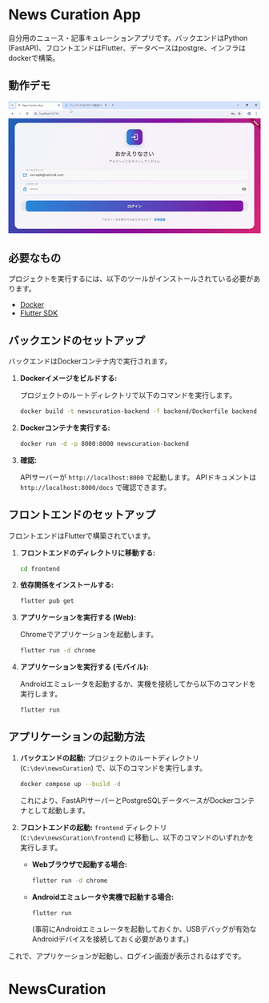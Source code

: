 # News Curation App

自分用のニュース・記事キュレーションアプリです。バックエンドはPython (FastAPI)、フロントエンドはFlutter、データベースはpostgre、インフラはdockerで構築。

## 動作デモ
![demo](frontend/assets/images/ezgif-3b3e53bafb6a23.gif)

## 必要なもの

プロジェクトを実行するには、以下のツールがインストールされている必要があります。

- [Docker](https://www.docker.com/)
- [Flutter SDK](https://flutter.dev/docs/get-started/install)

## バックエンドのセットアップ

バックエンドはDockerコンテナ内で実行されます。

1. **Dockerイメージをビルドする:**

   プロジェクトのルートディレクトリで以下のコマンドを実行します。

   ```bash
   docker build -t newscuration-backend -f backend/Dockerfile backend
   ```

2. **Dockerコンテナを実行する:**

   ```bash
   docker run -d -p 8000:8000 newscuration-backend
   ```

3. **確認:**

   APIサーバーが `http://localhost:8000` で起動します。
   APIドキュメントは `http://localhost:8000/docs` で確認できます。

## フロントエンドのセットアップ

フロントエンドはFlutterで構築されています。

1. **フロントエンドのディレクトリに移動する:**

   ```bash
   cd frontend
   ```

2. **依存関係をインストールする:**

   ```bash
   flutter pub get
   ```

3. **アプリケーションを実行する (Web):**

   Chromeでアプリケーションを起動します。

   ```bash
   flutter run -d chrome
   ```

4. **アプリケーションを実行する (モバイル):**

   Androidエミュレータを起動するか、実機を接続してから以下のコマンドを実行します。

   ```bash
   flutter run
   ```
## アプリケーションの起動方法

1.  **バックエンドの起動:**
    プロジェクトのルートディレクトリ (`C:\dev\newsCuration`) で、以下のコマンドを実行します。
    ```bash
    docker compose up --build -d
    ```
    これにより、FastAPIサーバーとPostgreSQLデータベースがDockerコンテナとして起動します。

2.  **フロントエンドの起動:**
    `frontend` ディレクトリ (`C:\dev\newsCuration\frontend`) に移動し、以下のコマンドのいずれかを実行します。

    *   **Webブラウザで起動する場合:**
        ```bash
        flutter run -d chrome
        ```
    *   **Androidエミュレータや実機で起動する場合:**
        ```bash
        flutter run
        ```
        (事前にAndroidエミュレータを起動しておくか、USBデバッグが有効なAndroidデバイスを接続しておく必要があります。)

これで、アプリケーションが起動し、ログイン画面が表示されるはずです。
# NewsCuration